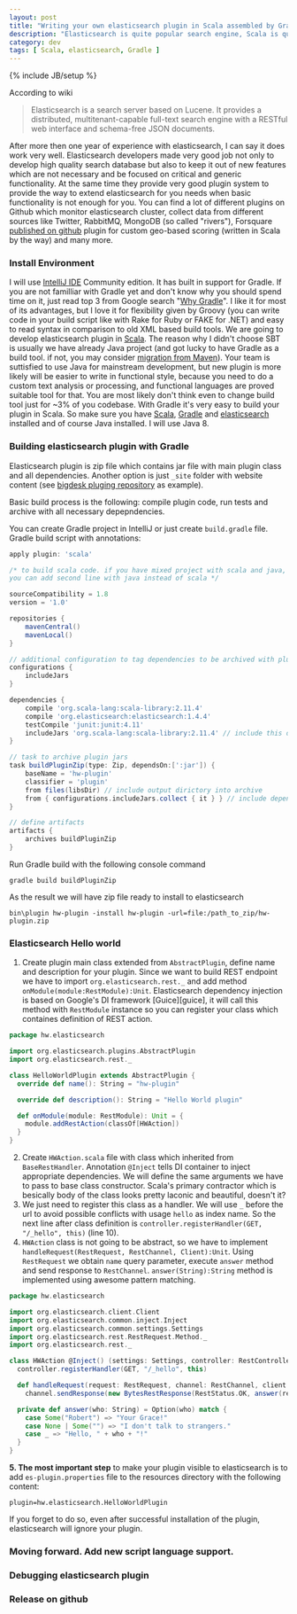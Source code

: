 ```yaml
---
layout: post
title: "Writing your own elasticsearch plugin in Scala assembled by Gradle step-by-step"
description: "Elasticsearch is quite popular search engine, Scala is quite popular JVM language and Gradle is quite popular build tool. Let's try all of them at once." 
category: dev
tags: [ Scala, elasticsearch, Gradle ]
---
```

{% include JB/setup %}

According to wiki
> Elasticsearch is a search server based on Lucene. It provides a distributed, multitenant-capable full-text search engine with a RESTful web interface and schema-free JSON documents.

After more then one year of experience with elasticsearch, I can say it does work very well. Elasticsearch developers made very good job not only to develop high quality search database but also to keep it out of new features which are not necessary and be focused on critical and generic functionality. At the same time they provide very good plugin system to provide the way to extend elasticsearch for you needs when basic functionality is not enough for you. You can find a lot of different plugins on Github which monitor elasticsearch cluster, collect data from different sources like Twitter, RabbitMQ, MongoDB (so called "rivers"), Forsquare [published on github][4sq] plugin for custom geo-based scoring (written in Scala by the way) and many more. 

### Install Environment

I will use [IntelliJ IDE][idea] Community edition. It has built in support for Gradle. If you are not familliar with Gradle yet and don't know why you should spend time on it, just read top 3 from Google search "[Why Gradle][why-gradle]". I like it for most of its advantages, but I love it for flexibility given by Groovy (you can write code in your build script like with Rake for Ruby or FAKE for .NET) and easy to read syntax in comparison to old XML based build tools.
We are going to develop elasticsearch plugin in [Scala][scala]. The reason why I didn't choose SBT is usually we have already Java project (and got lucky to have Gradle as a build tool. if not, you may consider [migration from Maven][mvn2gradle]). Your team is suttisfied to use Java for mainstream development, but new plugin is more likely will be easier to write in functional style, because you need to do a custom text analysis or processing, and functional languages are proved suitable tool for that. You are most likely don't think even to change build tool just for ~3% of you codebase. With Gradle it's very easy to build your plugin in Scala.
So make sure you have [Scala][scala], [Gradle][gradle] and [elasticsearch][es] installed and of course Java installed. I will use Java 8.

### Building elasticsearch plugin with Gradle

Elasticsearch plugin is zip file which contains jar file with main plugin class and all dependencies. Another option is just `_site` folder with website content (see [bigdesk pluging repository][bigdesk] as example). 

Basic build process is the following: compile plugin code, run tests and archive with all necessary depepndencies.

You can create Gradle project in IntelliJ or just create `build.gradle` file. 
Gradle build script with annotations: 

```groovy
apply plugin: 'scala' 

/* to build scala code. if you have mixed project with scala and java,
you can add second line with java instead of scala */

sourceCompatibility = 1.8
version = '1.0'

repositories {
    mavenCentral()
    mavenLocal()
}

// additional configuration to tag dependencies to be archived with plugin jar
configurations {
    includeJars
}

dependencies {
    compile 'org.scala-lang:scala-library:2.11.4'
    compile 'org.elasticsearch:elasticsearch:1.4.4'
    testCompile 'junit:junit:4.11'
    includeJars 'org.scala-lang:scala-library:2.11.4' // include this dependency
}

// task to archive plugin jars
task buildPluginZip(type: Zip, dependsOn:[':jar']) {
    baseName = 'hw-plugin'
    classifier = 'plugin'
    from files(libsDir) // include output dirictory into archive
    from { configurations.includeJars.collect { it } } // include dependencies to archive
}

// define artifacts
artifacts {
    archives buildPluginZip
}
```

Run Gradle build with the following console command 
```
gradle build buildPluginZip
```
As the result we will have zip file ready to install to elasticsearch 

```
bin\plugin hw-plugin -install hw-plugin -url=file:/path_to_zip/hw-plugin.zip
```

### Elasticsearch Hello world

1. Create plugin main class extended from `AbstractPlugin`, define name and description for your plugin. Since we want to build REST endpoint we have to import `org.elasticsearch.rest._` and add method `onModule(module:RestModule):Unit`. Elasticsearch dependency injection is based on Google's DI framework [Guice][guice], it will call this method with `RestModule` instance so you can register your class which containes definition of REST action.  

```scala
package hw.elasticsearch

import org.elasticsearch.plugins.AbstractPlugin
import org.elasticsearch.rest._

class HelloWorldPlugin extends AbstractPlugin {
  override def name(): String = "hw-plugin"

  override def description(): String = "Hello World plugin"

  def onModule(module: RestModule): Unit = {
    module.addRestAction(classOf[HWAction])
  }
}
```

2. Create `HWAction.scala` file with class which inherited from `BaseRestHandler`. Annotation `@Inject` tells DI container to inject appropriate dependencies. We will define the same arguments we have to pass to base class constructor. Scala's primary contractor which is besically body of the class looks pretty laconic and beautiful, doesn't it? 
3. We just need to register this class as a handler. We will use `_` before the url to avoid possible conflicts with usage `hello` as index name. So the next line after class definition is `controller.registerHandler(GET, "/_hello", this)` (line 10).
4. `HWAction` class is not going to be abstract, so we have to implement `handleRequest(RestRequest, RestChannel, Client):Unit`. Using `RestRequest` we obtain `name` query parameter, execute `answer` method and send response to `RestChannel`. `answer(String):String` method is implemented using awesome pattern matching. 

```scala
package hw.elasticsearch

import org.elasticsearch.client.Client
import org.elasticsearch.common.inject.Inject
import org.elasticsearch.common.settings.Settings
import org.elasticsearch.rest.RestRequest.Method._
import org.elasticsearch.rest._

class HWAction @Inject() (settings: Settings, controller: RestController, client:Client) extends BaseRestHandler(settings, controller, client) {
  controller.registerHandler(GET, "/_hello", this)

  def handleRequest(request: RestRequest, channel: RestChannel, client: Client): Unit =
    channel.sendResponse(new BytesRestResponse(RestStatus.OK, answer(request.param("name"))))

  private def answer(who: String) = Option(who) match {
    case Some("Robert") => "Your Grace!"
    case None | Some("") => "I don't talk to strangers."
    case _ => "Hello, " + who + "!"
  }
}
```

**5. The most important step** to make your plugin visible to elasticsearch is to add `es-plugin.properties` file to the resources directory with the following content:

```properties
plugin=hw.elasticsearch.HelloWorldPlugin
```

If you forget to do so, even after successful installation of the plugin, elasticsearch will ignore your plugin.

### Moving forward. Add new script language support.

### Debugging elasticsearch plugin

### Release on github

[4sq]: https://github.com/foursquare/es-scorer-plugin
[idea]: https://www.jetbrains.com/idea/
[why-gradle]: https://google.com/?q=why+gradle
[mvn2gradle]: http://maruhgar.blogspot.nl/2010/12/converting-maven-project-to-gradle.html
[scala]: http://www.scala-lang.org/download/
[gradle]: https://gradle.org/
[es]: https://www.elastic.co/downloads/elasticsearch
[bigdesk]: https://github.com/lukas-vlcek/bigdesk
